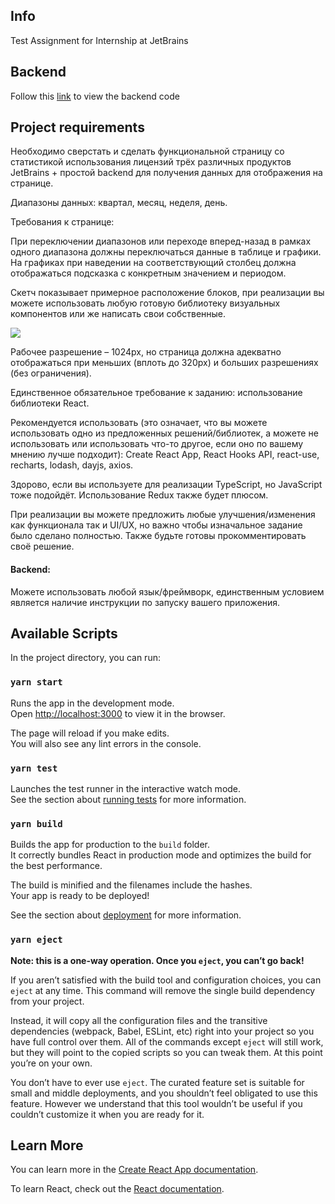 ## Info

Test Assignment for Internship at JetBrains

## Backend

Follow this [link](https://github.com/dshtefan/fls-stats-backend) to view the backend code 

## Project requirements


Необходимо сверстать и сделать функциональной страницу со статистикой использования лицензий трёх различных продуктов JetBrains + простой backend для получения данных для отображения на странице.

Диапазоны данных: квартал, месяц, неделя, день.

Требования к странице:

При переключении диапазонов или переходе вперед-назад в рамках одного диапазона должны переключаться данные в таблице и графики. На графиках при наведении на соответствующий столбец должна отображаться подсказка с конкретным значением и периодом.

Скетч показывает примерное расположение блоков, при реализации вы можете использовать любую готовую библиотеку визуальных компонентов или же написать свои собственные.

![](https://i.gyazo.com/9cd54dcd4cbf7cc5827c71dd35143d93.png)

Рабочее разрешение – 1024px, но страница должна адекватно отображаться при меньших (вплоть до 320px) и больших разрешениях (без ограничения).

Единственное обязательное требование к заданию: использование библиотеки React.

Рекомендуется использовать (это означает, что вы можете использовать одно из предложенных решений/библиотек,
а можете не использовать или использовать что-то другое, если оно по вашему мнению лучше подходит):
Create React App, React Hooks API, react-use, recharts, lodash, dayjs, axios.

Здорово, если вы используете для реализации TypeScript, но JavaScript тоже подойдёт. Использование Redux также будет плюсом.

При реализации вы можете предложить любые улучшения/изменения как функционала так и UI/UX, но важно чтобы изначальное задание было сделано полностью. Также будьте готовы прокомментировать своё решение.

#### Backend:

Можете использовать любой язык/фреймворк, единственным условием является наличие инструкции по запуску вашего приложения.


## Available Scripts

In the project directory, you can run:

### `yarn start`

Runs the app in the development mode.<br />
Open [http://localhost:3000](http://localhost:3000) to view it in the browser.

The page will reload if you make edits.<br />
You will also see any lint errors in the console.

### `yarn test`

Launches the test runner in the interactive watch mode.<br />
See the section about [running tests](https://facebook.github.io/create-react-app/docs/running-tests) for more information.

### `yarn build`

Builds the app for production to the `build` folder.<br />
It correctly bundles React in production mode and optimizes the build for the best performance.

The build is minified and the filenames include the hashes.<br />
Your app is ready to be deployed!

See the section about [deployment](https://facebook.github.io/create-react-app/docs/deployment) for more information.

### `yarn eject`

**Note: this is a one-way operation. Once you `eject`, you can’t go back!**

If you aren’t satisfied with the build tool and configuration choices, you can `eject` at any time. This command will remove the single build dependency from your project.

Instead, it will copy all the configuration files and the transitive dependencies (webpack, Babel, ESLint, etc) right into your project so you have full control over them. All of the commands except `eject` will still work, but they will point to the copied scripts so you can tweak them. At this point you’re on your own.

You don’t have to ever use `eject`. The curated feature set is suitable for small and middle deployments, and you shouldn’t feel obligated to use this feature. However we understand that this tool wouldn’t be useful if you couldn’t customize it when you are ready for it.

## Learn More

You can learn more in the [Create React App documentation](https://facebook.github.io/create-react-app/docs/getting-started).

To learn React, check out the [React documentation](https://reactjs.org/).
